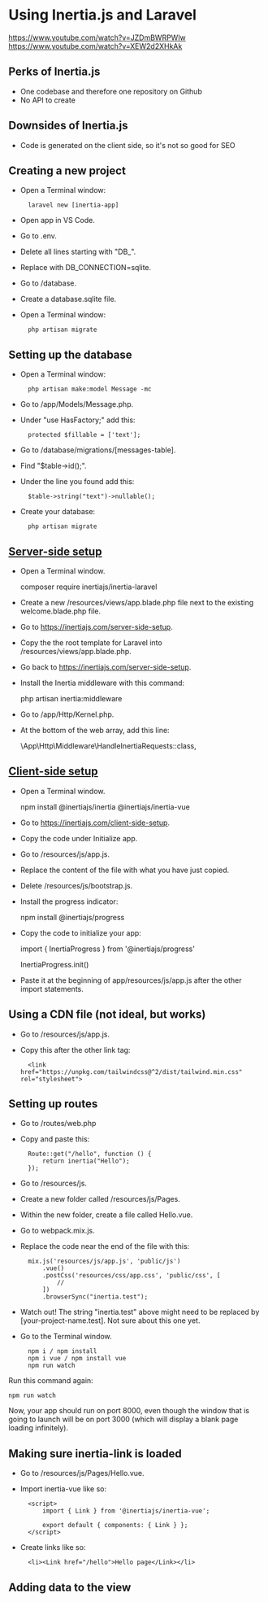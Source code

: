 # Using Inertia.js and Laravel

https://www.youtube.com/watch?v=JZDmBWRPWlw
https://www.youtube.com/watch?v=XEW2d2XHkAk

## Perks of Inertia.js

- One codebase and therefore one repository on Github
- No API to create

## Downsides of Inertia.js

- Code is generated on the client side, so it's not so good for SEO

## Creating a new project

- Open a Terminal window:

        laravel new [inertia-app]

- Open app in VS Code.
- Go to .env.
- Delete all lines starting with "DB_".
- Replace with DB_CONNECTION=sqlite.
- Go to /database.
- Create a database.sqlite file.
- Open a Terminal window:

        php artisan migrate

## Setting up the database

- Open a Terminal window:

        php artisan make:model Message -mc

- Go to /app/Models/Message.php.
- Under "use HasFactory;" add this:

        protected $fillable = ['text'];

- Go to  /database/migrations/[messages-table].
- Find "$table->id();".
- Under the line you found add this:

        $table->string("text")->nullable();

- Create your database:

        php artisan migrate

## [Server-side setup](https://inertiajs.com/server-side-setup)

- Open a Terminal window.

    composer require inertiajs/inertia-laravel

- Create a new /resources/views/app.blade.php file next to the existing welcome.blade.php file.
- Go to https://inertiajs.com/server-side-setup.
- Copy the the root template for Laravel into /resources/views/app.blade.php.
- Go back to https://inertiajs.com/server-side-setup.
- Install the Inertia middleware with this command:

    php artisan inertia:middleware

- Go to /app/Http/Kernel.php.
- At the bottom of the web array, add this line:

    \App\Http\Middleware\HandleInertiaRequests::class,

## [Client-side setup](https://inertiajs.com/client-side-setup)

- Open a Terminal window.

    npm install @inertiajs/inertia @inertiajs/inertia-vue

- Go to https://inertiajs.com/client-side-setup.
- Copy the code under Initialize app.
- Go to /resources/js/app.js.
- Replace the content of the file with what you have just copied.
- Delete /resources/js/bootstrap.js.
- Install the progress indicator:

    npm install @inertiajs/progress

- Copy the code to initialize your app:

    import { InertiaProgress } from '@inertiajs/progress'

    InertiaProgress.init()

- Paste it at the beginning of app/resources/js/app.js after the other import statements.

## Using a CDN file (not ideal, but works)

- Go to /resources/js/app.js.
- Copy this after the other link tag:
    
        <link href="https://unpkg.com/tailwindcss@^2/dist/tailwind.min.css" rel="stylesheet">

## Setting up routes

- Go to /routes/web.php
- Copy and paste this:

        Route::get("/hello", function () {
            return inertia("Hello");
        });

- Go to /resources/js.
- Create a new folder called /resources/js/Pages.
- Within the new folder, create a file called Hello.vue.
- Go to webpack.mix.js.
- Replace the code near the end of the file with this:

        mix.js('resources/js/app.js', 'public/js')
            .vue()
            .postCss('resources/css/app.css', 'public/css', [
                //
            ])
            .browserSync("inertia.test");

- Watch out! The string "inertia.test" above might need to be replaced by [your-project-name.test]. Not sure about this one yet.
- Go to the Terminal window.

        npm i / npm install
        npm i vue / npm install vue
        npm run watch

Run this command again:

    npm run watch

Now, your app should run on port 8000, even though the window that is going to launch will be on port 3000 (which will display a blank page loading infinitely).

## Making sure inertia-link is loaded

- Go to /resources/js/Pages/Hello.vue.
- Import inertia-vue like so:

        <script>
            import { Link } from '@inertiajs/inertia-vue';

            export default { components: { Link } };
        </script>

- Create links like so:

        <li><Link href="/hello">Hello page</Link></li>

## Adding data to the view


